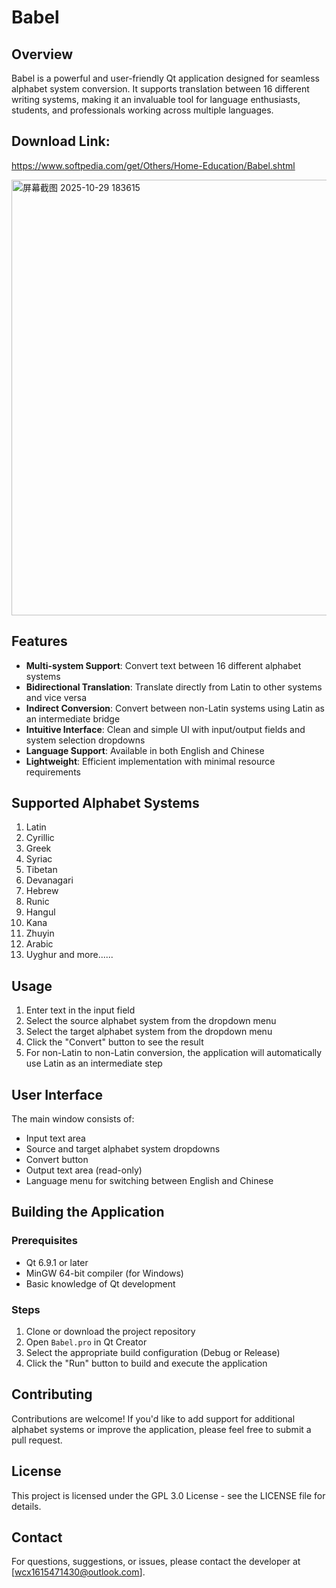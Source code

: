 # Babel

## Overview
Babel is a powerful and user-friendly Qt application designed for seamless alphabet system conversion. It supports translation between 16 different writing systems, making it an invaluable tool for language enthusiasts, students, and professionals working across multiple languages.

## Download Link:
https://www.softpedia.com/get/Others/Home-Education/Babel.shtml

<img width="879" height="697" alt="屏幕截图 2025-10-29 183615" src="https://github.com/user-attachments/assets/c018a5c6-e8bc-407c-ab46-60887ea5f675" />

## Features
- **Multi-system Support**: Convert text between 16 different alphabet systems
- **Bidirectional Translation**: Translate directly from Latin to other systems and vice versa
- **Indirect Conversion**: Convert between non-Latin systems using Latin as an intermediate bridge
- **Intuitive Interface**: Clean and simple UI with input/output fields and system selection dropdowns
- **Language Support**: Available in both English and Chinese
- **Lightweight**: Efficient implementation with minimal resource requirements

## Supported Alphabet Systems
1. Latin
2. Cyrillic
3. Greek
4. Syriac
5. Tibetan
6. Devanagari
7. Hebrew
9. Runic
12. Hangul
13. Kana
14. Zhuyin
15. Arabic
16. Uyghur
    and more......
## Usage
1. Enter text in the input field
2. Select the source alphabet system from the dropdown menu
3. Select the target alphabet system from the dropdown menu
4. Click the "Convert" button to see the result
5. For non-Latin to non-Latin conversion, the application will automatically use Latin as an intermediate step

## User Interface
The main window consists of:
- Input text area
- Source and target alphabet system dropdowns
- Convert button
- Output text area (read-only)
- Language menu for switching between English and Chinese

## Building the Application
### Prerequisites
- Qt 6.9.1 or later
- MinGW 64-bit compiler (for Windows)
- Basic knowledge of Qt development

### Steps
1. Clone or download the project repository
2. Open `Babel.pro` in Qt Creator
3. Select the appropriate build configuration (Debug or Release)
4. Click the "Run" button to build and execute the application


## Contributing
Contributions are welcome! If you'd like to add support for additional alphabet systems or improve the application, please feel free to submit a pull request.

## License
This project is licensed under the GPL 3.0 License - see the LICENSE file for details.

## Contact
For questions, suggestions, or issues, please contact the developer at [wcx1615471430@outlook.com].
        

